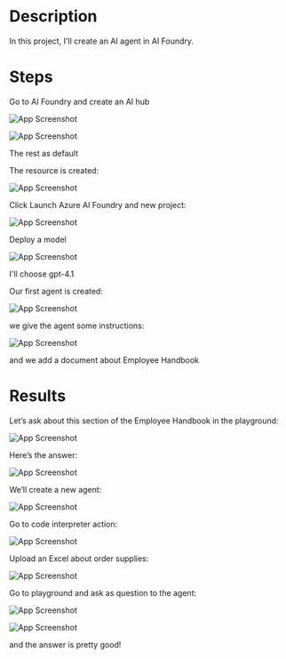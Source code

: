 # Description

In this project, I'll create an AI agent in AI Foundry.

# Steps

Go to AI Foundry and create an AI hub

![App Screenshot](assets/1.png)

![App Screenshot](assets/2.png)

The rest as default

The resource is created:

![App Screenshot](assets/3.png)

Click Launch Azure AI Foundry and new project:

![App Screenshot](assets/4.png)

Deploy a model

![App Screenshot](assets/5.png)

I'll choose gpt-4.1

Our first agent is created:

![App Screenshot](assets/6.png)

we give the agent some instructions:

![App Screenshot](assets/7.png)

and we add a document about Employee Handbook

# Results

Let’s ask about this section of the Employee Handbook in the playground:

![App Screenshot](assets/8.png)

Here’s the answer:

![App Screenshot](assets/9.png)

We’ll create a new agent:

![App Screenshot](assets/10.png)

Go to code interpreter action:

![App Screenshot](assets/11.png)

Upload an Excel about order supplies:

![App Screenshot](assets/12.png)

Go to playground and ask as question to the agent:

![App Screenshot](assets/13.png)

![App Screenshot](assets/14.png)

and the answer is pretty good!
